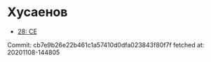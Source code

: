 # Хусаенов
- [28: CE](28.md)

Commit: cb7e9b26e22b461c1a57410d0dfa023843f80f7f
 fetched at: 20201108-144805
